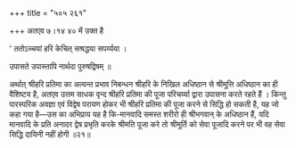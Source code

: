 +++
title = "५०५ २६१"

+++
अतएव ७।१४ ४० में उक्त है 

' ततोऽच्चयां हरि केचित् सश्रद्धया सपर्य्यया । 

उपासते उपास्तापि नार्थदा पुरुषद्विषम् ॥ 

अर्थात् श्रीहरि प्रतिमा का अत्यन्त प्रभाव निबन्धन श्रीहरि के निखिल अधिष्ठान से श्रीमूत्ति अधिष्ठान का ही वैशिष्टय है, अतएव उत्तम साधक वृन्द श्रीहरि प्रतिमा की पूजा परिचर्य्या द्वारा उपासना करते रहते हैं । किन्तु पारस्परिक अवज्ञा एवं विद्वेष परायण होकर भी श्रीहरि प्रतिमा की पूजा करने से सिद्धि हो सकती है, यह जो कहा गया है—उस का अभिप्राय यह है कि-मानवादि समस्त शरीरो ही श्रीभगवान् के अधिष्ठान हैं, यदि मानवादि के प्रति अनादर द्वेष प्रभृति करके श्रीमति पूजा करे तो श्रीमूर्ति को सेवा पूजादि करने पर भी वह सेवा सिद्धि दायिनी नहीं होगी ॥२१॥ 
